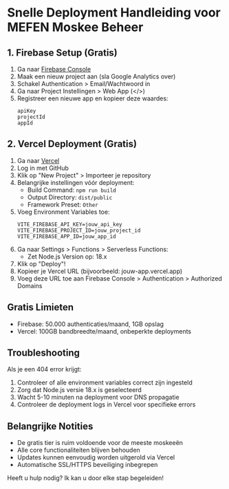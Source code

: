 # Snelle Deployment Handleiding voor MEFEN Moskee Beheer

## 1. Firebase Setup (Gratis)
1. Ga naar [Firebase Console](https://console.firebase.google.com)
2. Maak een nieuw project aan (sla Google Analytics over)
3. Schakel Authentication > Email/Wachtwoord in
4. Ga naar Project Instellingen > Web App (</>)
5. Registreer een nieuwe app en kopieer deze waardes:
   ```
   apiKey
   projectId
   appId
   ```

## 2. Vercel Deployment (Gratis)
1. Ga naar [Vercel](https://vercel.com)
2. Log in met GitHub
3. Klik op "New Project" > Importeer je repository
4. Belangrijke instellingen vóór deployment:
   - Build Command: `npm run build`
   - Output Directory: `dist/public`
   - Framework Preset: `Other`
5. Voeg Environment Variables toe:
   ```
   VITE_FIREBASE_API_KEY=jouw_api_key
   VITE_FIREBASE_PROJECT_ID=jouw_project_id
   VITE_FIREBASE_APP_ID=jouw_app_id
   ```
6. Ga naar Settings > Functions > Serverless Functions:
   - Zet Node.js Version op: 18.x
7. Klik op "Deploy"!
8. Kopieer je Vercel URL (bijvoorbeeld: jouw-app.vercel.app)
9. Voeg deze URL toe aan Firebase Console > Authentication > Authorized Domains

## Gratis Limieten
- Firebase: 50.000 authenticaties/maand, 1GB opslag
- Vercel: 100GB bandbreedte/maand, onbeperkte deployments

## Troubleshooting
Als je een 404 error krijgt:
1. Controleer of alle environment variables correct zijn ingesteld
2. Zorg dat Node.js versie 18.x is geselecteerd
3. Wacht 5-10 minuten na deployment voor DNS propagatie
4. Controleer de deployment logs in Vercel voor specifieke errors

## Belangrijke Notities
- De gratis tier is ruim voldoende voor de meeste moskeeën
- Alle core functionaliteiten blijven behouden
- Updates kunnen eenvoudig worden uitgerold via Vercel
- Automatische SSL/HTTPS beveiliging inbegrepen

Heeft u hulp nodig? Ik kan u door elke stap begeleiden!